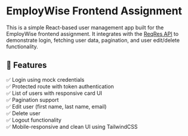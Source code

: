 # EmployWise Frontend Assignment

This is a simple React-based user management app built for the EmployWise frontend assignment. It integrates with the [ReqRes API](https://reqres.in/) to demonstrate login, fetching user data, pagination, and user edit/delete functionality.


## 🚀 Features

✅ Login using mock credentials  
✅ Protected route with token authentication  
✅ List of users with responsive card UI  
✅ Pagination support  
✅ Edit user (first name, last name, email)  
✅ Delete user  
✅ Logout functionality  
✅ Mobile-responsive and clean UI using TailwindCSS  
